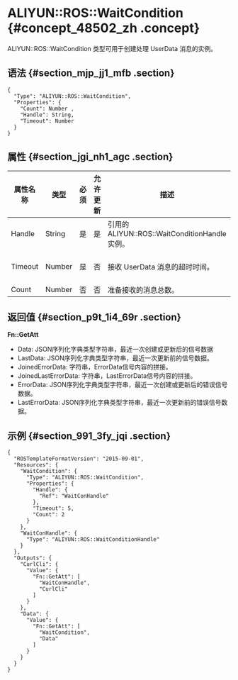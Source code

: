 # ALIYUN::ROS::WaitCondition {#concept_48502_zh .concept}

ALIYUN::ROS::WaitCondition 类型可用于创建处理 UserData 消息的实例。

## 语法 {#section_mjp_jj1_mfb .section}

``` {#codeblock_963_wer_00n .language-json}
{
  "Type": "ALIYUN::ROS::WaitCondition",
  "Properties": {
    "Count": Number ,
    "Handle": String,
    "Timeout": Number 
  }
}
```

## 属性 {#section_jgi_nh1_agc .section}

|属性名称|类型|必须|允许更新|描述|约束|
|----|--|--|----|--|--|
|Handle|String|是|是|引用的 ALIYUN::ROS::WaitConditionHandle 实例。|无|
|Timeout|Number|是|否|接收 UserData 消息的超时时间。|取值范围：\[1,43200\], 单位：秒。|
|Count|Number|否|否|准备接收的消息总数。|无|

## 返回值 {#section_p9t_1i4_69r .section}

 **Fn::GetAtt** 

-   Data: JSON序列化字典类型字符串，最近一次创建或更新后的信号数据
-   LastData: JSON序列化字典类型字符串，最近一次更新前的信号数据。
-   JoinedErrorData: 字符串，ErrorData信号内容的拼接。
-   JoinedLastErrorData: 字符串，LastErrorData信号内容的拼接。
-   ErrorData: JSON序列化字典类型字符串，最近一次创建或更新后的错误信号数据。
-   LastErrorData: JSON序列化字典类型字符串，最近一次更新前的错误信号数据。

## 示例 {#section_991_3fy_jqi .section}

``` {#codeblock_sf3_tgf_y7g .language-json}
{
  "ROSTemplateFormatVersion": "2015-09-01",
  "Resources": {
    "WaitCondition": {
      "Type": "ALIYUN::ROS::WaitCondition",
      "Properties": {
        "Handle": {
          "Ref": "WaitConHandle"
        },
        "Timeout": 5,
        "Count": 2
      }
    },
    "WaitConHandle": {
      "Type": "ALIYUN::ROS::WaitConditionHandle"
    }
  },
  "Outputs": {
    "CurlCli": {
      "Value": {
        "Fn::GetAtt": [
          "WaitConHandle",
          "CurlCli"
        ]
      }
    },
    "Data": {
      "Value": {
        "Fn::GetAtt": [
          "WaitCondition",
          "Data"
        ]
      }
    }
  }
}          
```

